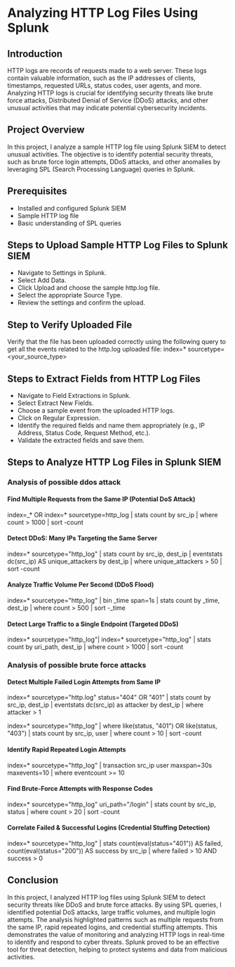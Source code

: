 # Analyzing HTTP Log Files Using Splunk

## Introduction
HTTP logs are records of requests made to a web server. These logs contain valuable information, such as the IP addresses of clients, timestamps, requested URLs, status codes, user agents, and more. Analyzing HTTP logs is crucial for identifying security threats like brute force attacks, Distributed Denial of Service (DDoS) attacks, and other unusual activities that may indicate potential cybersecurity incidents.

## Project Overview
In this project, I analyze a sample HTTP log file using Splunk SIEM to detect unusual activities. The objective is to identify potential security threats, such as brute force login attempts, DDoS attacks, and other anomalies by leveraging SPL (Search Processing Language) queries in Splunk.

## Prerequisites
- Installed and configured Splunk SIEM
- Sample HTTP log file
- Basic understanding of SPL queries

## Steps to Upload Sample HTTP Log Files to Splunk SIEM
- Navigate to Settings in Splunk.
- Select Add Data.
- Click Upload and choose the sample http.log file.
- Select the appropriate Source Type.
- Review the settings and confirm the upload.

## Step to Verify Uploaded File
Verify that the file has been uploaded correctly using the following query to get all the events related to the http.log uploaded file:
index=* sourcetype=<your_source_type>

## Steps to Extract Fields from HTTP Log Files
- Navigate to Field Extractions in Splunk.
- Select Extract New Fields.
- Choose a sample event from the uploaded HTTP logs.
- Click on Regular Expression.
- Identify the required fields and name them appropriately (e.g., IP Address, Status Code, Request Method, etc.).
- Validate the extracted fields and save them.

## Steps to Analyze HTTP Log Files in Splunk SIEM
### Analysis of possible ddos attack 
#### Find Multiple Requests from the Same IP (Potential DoS Attack)
index=_* OR index=* sourcetype=http_log | stats count by src_ip | where count > 1000 | sort -count
#### Detect DDoS: Many IPs Targeting the Same Server
index=* sourcetype="http_log" | stats count by src_ip, dest_ip | eventstats dc(src_ip) AS unique_attackers by dest_ip | where unique_attackers > 50 | sort -count
#### Analyze Traffic Volume Per Second (DDoS Flood)
index=* sourcetype="http_log" | bin _time span=1s | stats count by _time, dest_ip | where count > 500   | sort -_time
#### Detect Large Traffic to a Single Endpoint (Targeted DDoS)
index=* sourcetype="http_log"| index=* sourcetype="http_log" | stats count by uri_path, dest_ip | where count > 1000 | sort -count


### Analysis of possible brute force attacks
#### Detect Multiple Failed Login Attempts from Same IP
index=* sourcetype="http.log" status="404" OR "401” | stats count by src_ip, dest_ip  | eventstats dc(src_ip) as attacker by dest_ip | where attacker > 1

index=* sourcetype="http_log” | where like(status, "401") OR like(status, "403")   | stats count by src_ip, user | where count > 10  | sort -count
#### Identify Rapid Repeated Login Attempts
index=* sourcetype="http_log" | transaction src_ip user maxspan=30s maxevents=10 | where eventcount >= 10
#### Find Brute-Force Attempts with Response Codes
index=* sourcetype="http_log" uri_path="/login" | stats count by src_ip, status | where count > 20 | sort -count
#### Correlate Failed & Successful Logins (Credential Stuffing Detection)
index=* sourcetype="http_log" | stats count(eval(status="401")) AS failed, 
count(eval(status="200")) AS success by src_ip | where failed > 10 AND success > 0


## Conclusion

In this project, I analyzed HTTP log files using Splunk SIEM to detect security threats like DDoS and brute force attacks. By using SPL queries, I identified potential DoS attacks, large traffic volumes, and multiple login attempts. The analysis highlighted patterns such as multiple requests from the same IP, rapid repeated logins, and credential stuffing attempts. This demonstrates the value of monitoring and analyzing HTTP logs in real-time to identify and respond to cyber threats. Splunk proved to be an effective tool for threat detection, helping to protect systems and data from malicious activities.







